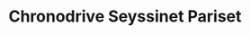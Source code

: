 ---
title: "Chronodrive Seyssinet Pariset"
url: /seyssinet-pariset/chronodrive-seyssinet-pariset/
shop: Supermarkt
---